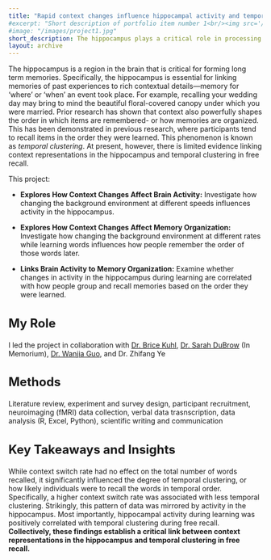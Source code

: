 ```yaml
---
title: "Rapid context changes influence hippocampal activity and temporal clustering of free recall"
#excerpt: "Short description of portfolio item number 1<br/><img src='/images/500x300.png'>"
#image: "/images/project1.jpg"
short_description: The hippocampus plays a critical role in processing contextual information. Additionally, context powerfully shapes how our memories are organized. In this study, we establish a link between context representations in the hippocampus and memory organization.   
layout: archive
---
```



The hippocampus is a region in the brain that is critical for forming long term memories. Specifically, the hippocampus is essential for linking memories of past experiences to rich contextual details—memory for ‘where’ or ‘when’ an event took place. For example, recalling your wedding day may bring to mind the beautiful floral-covered canopy under which you were married. Prior research has shown that context also powerfully shapes the order in which items are remembered- or how memories are organized. This has been demonstrated in previous research, where participants tend to recall items in the order they were learned. This phenomenon is known as _temporal clustering_. At present, however, there is limited evidence linking context representations in the hippocampus and temporal clustering in free recall.

This project:

* **Explores How Context Changes Affect Brain Activity:** Investigate how changing the background environment at different speeds influences activity in the hippocampus.

* **Explores How Context Changes Affect Memory Organization:** Investigate how changing the background environment at different rates while learning words influences how people remember the order of those words later.

* **Links Brain Activity to Memory Organization:** Examine whether changes in activity in the hippocampus during learning are correlated with how people group and recall memories based on the order they were learned.

<h2 style="font-size:24px;">My Role</h2>

I led the project in collaboration with [Dr. Brice Kuhl](https://kuhllab.com/), [Dr. Sarah DuBrow](https://www.dubrowlab.org/) (In Memorium), [Dr. Wanjia Guo](https://wanjiag.github.io/), and Dr. Zhifang Ye


<h2 style="font-size:24px;">Methods</h2>

Literature review, experiment and survey design, participant recruitment, neuroimaging (fMRI) data collection, verbal data trasnscription, data analysis (R, Excel, Python), scientific writing and communication 

<h2 style="font-size:24px;">Key Takeaways and Insights</h2>

While context switch rate had no effect on the total number of words recalled, it significantly influenced the degree of temporal clustering, or how likely individuals were to recall the words in temporal order. Specifically, a higher context switch rate was associated with less temporal clustering. Strikingly, this pattern of data was mirrored by activity in the hippocampus. Most importantly, hippocampal activity during learning was positively correlated with temporal clustering during free recall. **Collectively, these findings establish a critical link between context representations in the hippocampus and temporal clustering in free recall.**
